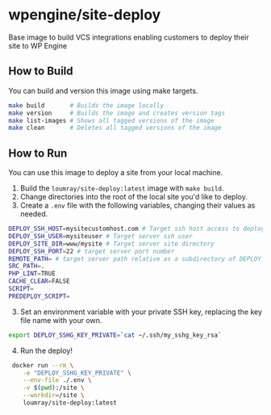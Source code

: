# wpengine/site-deploy
Base image to build VCS integrations enabling customers to deploy their site to WP Engine

## How to Build

You can build and version this image using make targets.

```sh
make build       # Builds the image locally
make version     # Builds the image and creates version tags
make list-images # Shows all tagged versions of the image
make clean       # Deletes all tagged versions of the image
```

## How to Run

You can use this image to deploy a site from your local machine.

1. Build the `loumray/site-deploy:latest` image with `make build`.
2. Change directories into the root of the local site you'd like to deploy.
3. Create a `.env` file with the following variables, changing their values as needed.

```sh
DEPLOY_SSH_HOST=mysitecustomhost.com # Target ssh host access to deploy server
DEPLOY_SSH_USER=mysiteuser # Target server ssh user
DEPLOY_SITE_DIR=www/mysite # Target server site directory
DEPLOY_SSH_PORT=22 # target server port number
REMOTE_PATH= # target server path relative as a subdirectory of DEPLOY_SITE_DIR
SRC_PATH=.
PHP_LINT=TRUE
CACHE_CLEAR=FALSE
SCRIPT=
PREDEPLOY_SCRIPT=
```

3. Set an environment variable with your private SSH key, replacing the key file name with your own.

```sh
export DEPLOY_SSHG_KEY_PRIVATE=`cat ~/.ssh/my_sshg_key_rsa`
```
4. Run the deploy!

```sh
 docker run --rm \
    -e "DEPLOY_SSHG_KEY_PRIVATE" \
    --env-file ./.env \
    -v $(pwd):/site \
    --workdir=/site \
    loumray/site-deploy:latest
```
